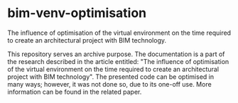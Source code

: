 # bim-venv-optimisation
The influence of optimisation of the virtual environment on the time required to create an architectural project with BIM technology.

This repository serves an archive purpose. The documentation is a part of the research described in the article entitled: "The influence of optimisation of the virtual environment on the time required to create an architectural project with BIM technology". The presented code can be optimised in many ways; however, it was not done so, due to its one-off use. More information can be found in the related paper.
